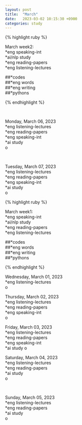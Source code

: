 ```yaml
---
layout: post
title:  "March"
date:   2023-03-02 10:15:30 +0900
categories: study
---
```







{% highlight ruby %}


March week2:  
*eng speaking-int    
*ai/nlp study     
*eng reading-papers   
*eng listening-lectures      

##*codes  
##*eng words  
##*eng writing  
##*pythons



{% endhighlight %}  

<br/>

Monday, March 06, 2023       
*eng listening-lectures     
*eng reading-papers   
*eng speaking-int    
*ai study  
o  

<br/>


Tuesday, March 07, 2023       
*eng listening-lectures     
*eng reading-papers   
*eng speaking-int    
*ai study  
o  




{% highlight ruby %}


March week1:  
*eng speaking-int    
*ai/nlp study     
*eng reading-papers   
*eng listening-lectures      

##*codes  
##*eng words  
##*eng writing  
##*pythons



{% endhighlight %}  



Wednesday, March 01, 2023       
*eng listening-lectures      
o  


Thursday, March 02, 2023       
*eng listening-lectures     
*eng reading-papers   
*eng speaking-int    
o  


Friday, March 03, 2023       
*eng listening-lectures     
*eng reading-papers   
*eng speaking-int    
*ai study
o  


Saturday, March 04, 2023       
*eng listening-lectures     
*eng reading-papers    
*ai study  
o  

<br/>

Sunday, March 05, 2023       
*eng listening-lectures     
*eng reading-papers    
*ai study  
o  


<br/>
<br/>
<br/>


